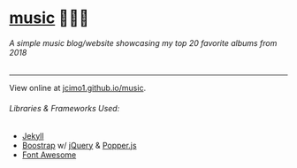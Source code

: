 # [music](https://jcimo1.github.io/music/) 🎵🎵🎵
###### A simple music blog/website showcasing my top 20 favorite albums from 2018
---
View online at [jcimo1.github.io/music](https://jcimo1.github.io/music/).

###### Libraries & Frameworks Used:
- [Jekyll](https://jekyllrb.com/)
- [Boostrap](https://getbootstrap.com) w/ [jQuery](https://jquery.com/) & [Popper.js](https://popper.js.org/)
- [Font Awesome](http://fontawesome.io)
